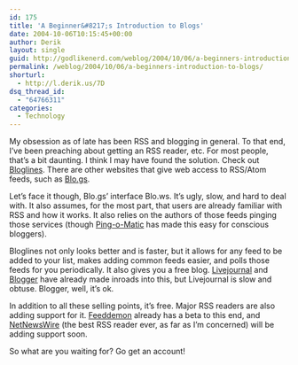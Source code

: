 ```yaml
---
id: 175
title: 'A Beginner&#8217;s Introduction to Blogs'
date: 2004-10-06T10:15:45+00:00
author: Derik
layout: single
guid: http://godlikenerd.com/weblog/2004/10/06/a-beginners-introduction-to-blogs/
permalink: /weblog/2004/10/06/a-beginners-introduction-to-blogs/
shorturl:
  - http://l.derik.us/7D
dsq_thread_id:
  - "64766311"
categories:
  - Technology
---
```

My obsession as of late has been RSS and blogging in general. To that end, I&#8217;ve been preaching about getting an RSS reader, etc. For most people, that&#8217;s a bit daunting. I think I may have found the solution. Check out [Bloglines](http://www.bloglines.com). There are other websites that give web access to RSS/Atom feeds, such as [Blo.gs](http://blo.gs).

Let&#8217;s face it though, Blo.gs&#8217; interface Blo.ws. It&#8217;s ugly, slow, and hard to deal with. It also assumes, for the most part, that users are already familiar with RSS and how it works. It also relies on the authors of those feeds pinging those services (though [Ping-o-Matic](http://www.pingomatic.com) has made this easy for conscious bloggers).

Bloglines not only looks better and is faster, but it allows for any feed to be added to your list, makes adding common feeds easier, and polls those feeds for you periodically. It also gives you a free blog. [Livejournal](http://www.livejournal.com) and [Blogger](http://www.blogger.com) have already made inroads into this, but Livejournal is slow and obtuse. Blogger, well, it&#8217;s ok.

In addition to all these selling points, it&#8217;s free. Major RSS readers are also adding support for it. [Feeddemon](http://www.feeddemon.com) already has a beta to this end, and [NetNewsWire](http://www.ranchero.com) (the best RSS reader ever, as far as I&#8217;m concerned) will be adding support soon.

So what are you waiting for? Go get an account!